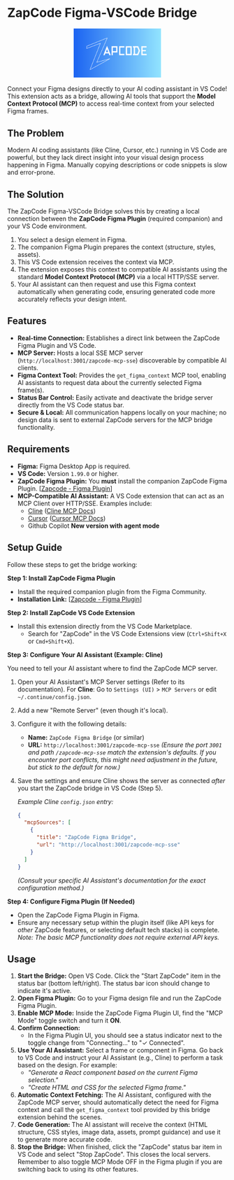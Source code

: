 # ZapCode Figma-VSCode Bridge

<!-- Optional: Add a logo or banner here -->
<p align="center"><img src="./assets/Zapcode.png" alt="ZapCode Logo" width="200"></p>

Connect your Figma designs directly to your AI coding assistant in VS Code! This extension acts as a bridge, allowing AI tools that support the **Model Context Protocol (MCP)** to access real-time context from your selected Figma frames.

## The Problem

Modern AI coding assistants (like Cline, Cursor, etc.) running in VS Code are powerful, but they lack direct insight into your visual design process happening in Figma. Manually copying descriptions or code snippets is slow and error-prone.

## The Solution

The ZapCode Figma-VSCode Bridge solves this by creating a local connection between the **ZapCode Figma Plugin** (required companion) and your VS Code environment.

1.  You select a design element in Figma.
2.  The companion Figma Plugin prepares the context (structure, styles, assets).
3.  This VS Code extension receives the context via MCP.
4.  The extension exposes this context to compatible AI assistants using the standard **Model Context Protocol (MCP)** via a local HTTP/SSE server.
5.  Your AI assistant can then request and use this Figma context automatically when generating code, ensuring generated code more accurately reflects your design intent.

## Features

- **Real-time Connection:** Establishes a direct link between the ZapCode Figma Plugin and VS Code.
- **MCP Server:** Hosts a local SSE MCP server (`http://localhost:3001/zapcode-mcp-sse`) discoverable by compatible AI clients.
- **Figma Context Tool:** Provides the `get_figma_context` MCP tool, enabling AI assistants to request data about the currently selected Figma frame(s).
- **Status Bar Control:** Easily activate and deactivate the bridge server directly from the VS Code status bar.
- **Secure & Local:** All communication happens locally on your machine; no design data is sent to external ZapCode servers for the MCP bridge functionality.

## Requirements

- **Figma:** Figma Desktop App is required.
- **VS Code:** Version `1.99.0` or higher.
- **ZapCode Figma Plugin:** You **must** install the companion ZapCode Figma Plugin. [[Zapcode - Figma Plugin](https://www.figma.com/community/plugin/1454956820198178710/zapcode)]
- **MCP-Compatible AI Assistant:** A VS Code extension that can act as an MCP Client over HTTP/SSE. Examples include:
  - [Cline](https://github.com/continuedev/cline) ([Cline MCP Docs](https://docs.continue.dev/reference/Model%20Context%20Protocol/overview))
  - [Cursor](https://cursor.sh/) ([Cursor MCP Docs](https://docs.cursor.sh/advanced/model-context-protocol))
  - Github Copilot **New version with agent mode**

## Setup Guide

Follow these steps to get the bridge working:

**Step 1: Install ZapCode Figma Plugin**

- Install the required companion plugin from the Figma Community.
- **Installation Link:** [[Zapcode - Figma Plugin](https://www.figma.com/community/plugin/1454956820198178710/zapcode)]

**Step 2: Install ZapCode VS Code Extension**

- Install this extension directly from the VS Code Marketplace.
  - Search for "ZapCode" in the VS Code Extensions view (`Ctrl+Shift+X` or `Cmd+Shift+X`).

**Step 3: Configure Your AI Assistant (Example: Cline)**

You need to tell your AI assistant where to find the ZapCode MCP server.

1.  Open your AI Assistant's MCP Server settings (Refer to its documentation). For **Cline**: Go to `Settings (UI)` > `MCP Servers` or edit `~/.continue/config.json`.
2.  Add a new "Remote Server" (even though it's local).
3.  Configure it with the following details:
    - **Name:** `ZapCode Figma Bridge` (or similar)
    - **URL:** `http://localhost:3001/zapcode-mcp-sse`
      _(Ensure the port `3001` and path `/zapcode-mcp-sse` match the extension's defaults. If you encounter port conflicts, this might need adjustment in the future, but stick to the default for now.)_
4.  Save the settings and ensure Cline shows the server as connected _after_ you start the ZapCode bridge in VS Code (Step 5).

    _Example Cline `config.json` entry:_

    ```json
    {
      "mcpSources": [
        {
          "title": "ZapCode Figma Bridge",
          "url": "http://localhost:3001/zapcode-mcp-sse"
        }
      ]
    }
    ```

    _(Consult your specific AI Assistant's documentation for the exact configuration method.)_

**Step 4: Configure Figma Plugin (If Needed)**

- Open the ZapCode Figma Plugin in Figma.
- Ensure any necessary setup within the plugin itself (like API keys for _other_ ZapCode features, or selecting default tech stacks) is complete. _Note: The basic MCP functionality does not require external API keys._

## Usage

1.  **Start the Bridge:** Open VS Code. Click the "Start ZapCode" item in the status bar (bottom left/right). The status bar icon should change to indicate it's active.
2.  **Open Figma Plugin:** Go to your Figma design file and run the ZapCode Figma Plugin.
3.  **Enable MCP Mode:** Inside the ZapCode Figma Plugin UI, find the "MCP Mode" toggle switch and turn it **ON**.
4.  **Confirm Connection:**
    - In the Figma Plugin UI, you should see a status indicator next to the toggle change from "Connecting..." to "✓ Connected".
5.  **Use Your AI Assistant:** Select a frame or component in Figma. Go back to VS Code and instruct your AI Assistant (e.g., Cline) to perform a task based on the design. For example:
    - _"Generate a React component based on the current Figma selection."_
    - _"Create HTML and CSS for the selected Figma frame."_
6.  **Automatic Context Fetching:** The AI Assistant, configured with the ZapCode MCP server, should automatically detect the need for Figma context and call the `get_figma_context` tool provided by this bridge extension behind the scenes.
7.  **Code Generation:** The AI assistant will receive the context (HTML structure, CSS styles, image data, assets, prompt guidance) and use it to generate more accurate code.
8.  **Stop the Bridge:** When finished, click the "ZapCode" status bar item in VS Code and select "Stop ZapCode". This closes the local servers. Remember to also toggle MCP Mode OFF in the Figma plugin if you are switching back to using its other features.
